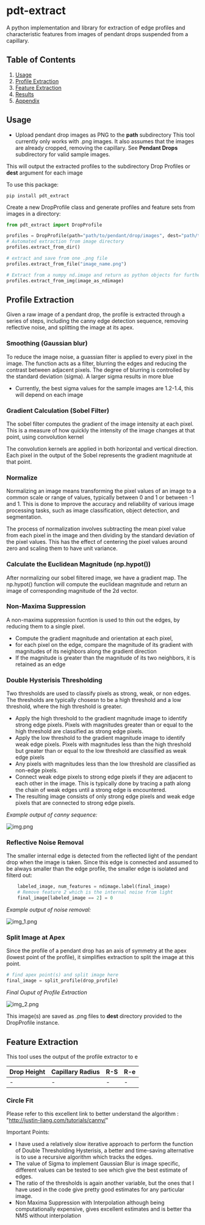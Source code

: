 # pdt-extract
A python implementation and library for extraction of edge profiles and characteristic 
features from images of pendant drops suspended from a capillary.

## Table of Contents
1. [Usage](#usage)
2. [Profile Extraction](#Profile-Extraction)
3. [Feature Extraction](#Feature-Extraction)
4. [Results](#Results)
5. [Appendix](#appendix)

## Usage
* Upload pendant drop images as PNG to the **path** subdirectory
This tool currently only works with .png images. It also assumes that the images are already cropped, removing the capillary.
See **Pendant Drops** subdirectory for valid sample images.

This will output the extracted profiles to the subdirectory Drop Profiles or **dest** argument for each image

To use this package:
```pycon
pip install pdt_extract
```
Create a new DropProfile class and generate profiles and feature sets from images in a directory:
```python
from pdt_extract import DropProfile

profiles = DropProfile(path="path/to/pendant/drop/images", dest="path/to/save/to")
# Automated extraction from image directory
profiles.extract_from_dir()

# extract and save from one .png file
profiles.extract_from_file("image_name.png")

# Extract from a numpy nd.image and return as python objects for further processing
profiles.extract_from_img(image_as_ndimage)
```

## Profile Extraction
Given a raw image of a pendant drop, the profile is extracted through a series of steps, including the canny edge detection sequence, removing reflective noise,
and splitting the image at its apex.
### Smoothing (Gaussian blur)
To reduce the image noise, a guassian filter is applied to every pixel in the image.
The function acts as a filter, blurring the edges and reducing the contrast between adjacent pixels.
The degree of blurring is controlled by the standard deviation (sigma). A larger sigma results in more blue

* Currently, the best sigma values for the sample images are 1.2-1.4, this will depend on each image

### Gradient Calculation (Sobel Filter)
The sobel filter computes the gradient of the image intensity at each pixel. This 
is a measure of how quickly the intensity of the image changes at that point, using convolution kernel

The convolution kernels are applied in both horizontal and vertical direction. Each pixel in the output of the Sobel
represents the gradient magnitude at that point. 

### Normalize 
Normalizing an image means transforming the pixel values of an image to a common scale or range of values, 
typically between 0 and 1 or between -1 and 1. This is done to improve the accuracy and reliability of various image processing tasks, 
such as image classification, object detection, and segmentation.

The process of normalization involves subtracting the mean pixel value from each pixel in the image and then dividing by the standard deviation 
of the pixel values. This has the effect of centering the pixel values around zero and scaling them to have unit variance.

### Calculate the Euclidean Magnitude (np.hypot())
After normalizing our sobel filtered image, we have a gradient map.
The np.hypot() function will compute the euclidean magnitude and return
an image of corresponding magnitude of the 2d vector. 

### Non-Maxima Suppression 
A non-maxima suppression fucntion is used to thin out the edges, by reducing them 
to a single pixel. 

* Compute the gradient magnitude and orientation at each pixel,
* for each pixel on the edge, compare the magnitude of its gradient with magnitudes
of its neighbors along the gradient direction
* If the magnitude is greater than the magnitude of its two neighbors, it is retained as an edge

### Double Hysterisis Thresholding
Two thresholds are used to classify pixels as strong, weak, or non edges. The thresholds
are typically chosesn to be a high threshold and a low threshold, where the high threshold is greater.

* Apply the high threshold to the gradient magnitude image to identify strong edge pixels. 
Pixels with magnitudes greater than or equal to the high threshold are classified as strong edge pixels.
* Apply the low threshold to the gradient magnitude image to identify weak edge pixels. 
Pixels with magnitudes less than the high threshold but greater than or equal to the low threshold are classified as weak edge pixels
* Any pixels with magnitudes less than the low threshold are classified as non-edge pixels.
* Connect weak edge pixels to strong edge pixels if they are adjacent to each other in the image. 
This is typically done by tracing a path along the chain of weak edges until a strong edge is encountered.
* The resulting image consists of only strong edge pixels and weak edge pixels that are connected to strong edge pixels.

*Example output of canny sequence:*


![img.png](doc_imgs/img.png)

### Reflective Noise Removal
The smaller internal edge is detected from the reflected light of the pendant drop when
the image is taken. Since this edge is connected and assumed to be always smaller than the edge profile, the smaller edge is isolated and filterd out:
```python
    labeled_image, num_features = ndimage.label(final_image)
    # Remove feature 2 which is the internal noise from light
    final_image[labeled_image == 2] = 0
```
*Example output of noise removal:*


![img_1.png](doc_imgs/img_1.png)


### Split Image at Apex
Since the profile of a pendant drop has an axis of symmetry at the apex (lowest point of the profile),
it simplifies extraction to split the image at this point. 
```python
# find apex point(s) and split image here
final_image = split_profile(drop_profile)
```

*Final Ouput of Profile Extraction*


![img_2.png](doc_imgs%2Fimg_2.png)

This image(s) are saved as .png files to **dest** directory provided to the DropProfile instance.

## Feature Extraction

This tool uses the output of the profile extractor to e

| Drop Height | Capillary Radius | R-S | R-e |
|-------------|------------------|-----|-----|
| -           | -                | -   | -   | 

### Circle Fit

Please refer to this excellent link to better understand the algorithm : "http://justin-liang.com/tutorials/canny/"

Important Points:
- I have used a relatively slow iterative approach to perform the function of Double Thresholding Hysterisis,
  a better and time-saving alternative is to use a recursive algorithm which tracks the edges.
- The value of Sigma to implement Gaussian Blur is image specific, different values can be tested to see which give the best estimate of edges.
- The ratio of the thresholds is again another variable, but the ones that I have used in the code give pretty good estimates for any particular image.
- Non Maxima Suppression with Interpolation although being computationally expensive, gives excellent estimates and is better tha NMS without interpolation
